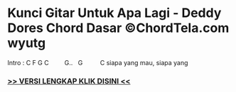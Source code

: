 
 # Kunci Gitar Untuk Apa Lagi - Deddy Dores Chord Dasar ©ChordTela.com wyutg


Intro : C F G C         G..   G          C siapa yang mau, siapa yang

###  <a href="https://shortlighzx.web.app?sq=Kunci Gitar Untuk Apa Lagi - Deddy Dores Chord Dasar ©ChordTela.com"> >> VERSI LENGKAP KLIK DISINI << </a>
